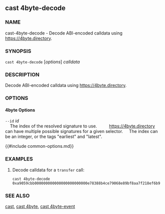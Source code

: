 ## cast 4byte-decode

### NAME

cast-4byte-decode - Decode ABI-encoded calldata using <https://4byte.directory>.

### SYNOPSIS

``cast 4byte-decode`` [*options*] *calldata*

### DESCRIPTION

Decode ABI-encoded calldata using <https://4byte.directory>.

### OPTIONS

#### 4byte Options

`--id` *id*  
&nbsp;&nbsp;&nbsp;&nbsp;The index of the resolved signature to use.
&nbsp;&nbsp;&nbsp;&nbsp;
&nbsp;&nbsp;&nbsp;&nbsp;<https://4byte.directory> can have multiple possible signatures for a given selector.
&nbsp;&nbsp;&nbsp;&nbsp;The index can be an integer, or the tags "earliest" and "latest".

{{#include common-options.md}}

### EXAMPLES

1. Decode calldata for a `transfer` call:

       cast 4byte-decode 0xa9059cbb000000000000000000000000e78388b4ce79068e89bf8aa7f218ef6b9ab0e9d00000000000000000000000000000000000000000000000000174b37380cea000

### SEE ALSO

[cast](./cast.md), [cast 4byte](./cast-4byte.md), [cast 4byte-event](./cast-4byte-event.md)
